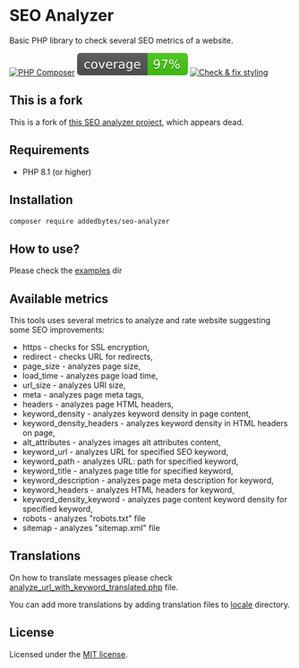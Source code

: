 # SEO Analyzer
Basic PHP library to check several SEO metrics of a website.

[![PHP Composer](https://github.com/AddedBytes/seo-analyzer/actions/workflows/php.yml/badge.svg)](https://github.com/AddedBytes/seo-analyzer/actions/workflows/php.yml)
![Coverage](https://raw.githubusercontent.com/AddedBytes/seo-analyzer/ca3ecbbc5f505e1c963f0db07c233f1d942db96d/coverage.svg)
[![Check & fix styling](https://github.com/AddedBytes/seo-analyzer/actions/workflows/php-cs-fixer.yml/badge.svg)](https://github.com/AddedBytes/seo-analyzer/actions/workflows/php-cs-fixer.yml)

## This is a fork

This is a fork of [this SEO analyzer project](https://github.com/grgk/seo-analyzer), which appears dead.

## Requirements

* PHP 8.1 (or higher)

## Installation
```
composer require addedbytes/seo-analyzer
```

## How to use?

Please check the [examples](examples) dir

## Available metrics

This tools uses several metrics to analyze and rate website suggesting some SEO improvements:

* https - checks for SSL encryption,
* redirect - checks URL for redirects,
* page_size - analyzes page size,
* load_time - analyzes page load time,
* url_size - analyzes URl size,
* meta - analyzes page meta tags,
* headers - analyzes page HTML headers,
* keyword_density - analyzes keyword density in page content,
* keyword_density_headers - analyzes keyword density in HTML headers on page,
* alt_attributes - analyzes images alt attributes content,
* keyword_url - analyzes URL for specified SEO keyword,
* keyword_path - analyzes URL: path for specified keyword,
* keyword_title - analyzes page title for specified keyword,
* keyword_description - analyzes page meta description for keyword,
* keyword_headers - analyzes HTML headers for keyword,
* keyword_density_keyword - analyzes page content keyword density for specified keyword,
* robots - analyzes "robots.txt" file
* sitemap - analyzes "sitemap.xml" file

## Translations

On how to translate messages please check [analyze_url_with_keyword_translated.php](examples%2Fanalyze_url_with_keyword_translated.php) file.

You can add more translations by adding translation files to [locale](locale) directory.

## License
Licensed under the [MIT license](http://opensource.org/licenses/MIT).
